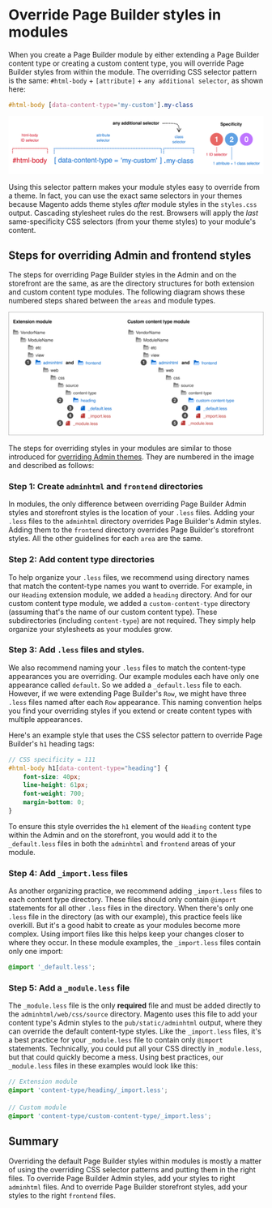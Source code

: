 # Override Page Builder styles in modules

When you create a Page Builder module by either extending a Page Builder content type or creating a custom content type, you will override Page Builder styles from within the module. The overriding CSS selector pattern is the same: `#html-body` + `[attribute]` + `any additional selector`, as shown here:

```scss
#html-body [data-content-type='my-custom'].my-class
```

![CSS selector override pattern](../images/pagebuilder-style-override-pattern-class.svg)

Using this selector pattern makes your module styles easy to override from a theme. In fact, you can use the exact same selectors in your themes because Magento adds theme styles _after_ module styles in the `styles.css` output. Cascading stylesheet rules do the rest. Browsers will apply the _last_ same-specificity CSS selectors (from your theme styles) to your module's content.

## Steps for overriding Admin and frontend styles

The steps for overriding Page Builder styles in the Admin and on the storefront are the same, as are the directory structures for both extension and custom content type modules. The following diagram shows these numbered steps shared between the `areas` and module types.

![Admin styles in modules](../images/pagebuilder-admin-frontend-module-files.svg)

The steps for overriding styles in your modules are similar to those introduced for [overriding Admin themes](override-pagebuilder-styles-themes.md). They are numbered in the image and described as follows:

### Step 1: Create `adminhtml` and `frontend` directories

In modules, the only difference between overriding Page Builder Admin styles and storefront styles is the location of your `.less` files. Adding your `.less` files to the `adminhtml` directory overrides Page Builder's Admin styles. Adding them to the `frontend` directory overrides Page Builder's storefront styles. All the other guidelines for each `area` are the same.

### Step 2: Add content type directories

To help organize your `.less` files, we recommend using directory names that match the content-type names you want to override. For example, in our `Heading` extension module, we added a `heading` directory. And for our custom content type module, we added a `custom-content-type` directory (assuming that's the name of our custom content type). These subdirectories (including `content-type`) are not required. They simply help organize your stylesheets as your modules grow.

### Step 3: Add `.less` files and styles.

We also recommend naming your `.less` files to match the content-type appearances you are overriding. Our example modules each have only one appearance called `default`. So we added a `_default.less` file to each. However, if we were extending Page Builder's `Row`, we might have three `.less` files named after each `Row` appearance. This naming convention helps you find your overriding styles if you extend or create content types with multiple appearances.

Here's an example style that uses the CSS selector pattern to override Page Builder's `h1` heading tags:

```scss
// CSS specificity = 111
#html-body h1[data-content-type="heading"] {
    font-size: 40px;
    line-height: 61px;
    font-weight: 700;
    margin-bottom: 0;
}
```

To ensure this style overrides the `h1` element of the `Heading` content type within the Admin and on the storefront, you would add it to the `_default.less` files in both the `adminhtml` and `frontend` areas of your module.

### Step 4: Add `_import.less` files

As another organizing practice, we recommend adding `_import.less` files to each content type directory. These files should only contain `@import` statements for all other `.less` files in the directory. When there's only one `.less` file in the directory (as with our example), this practice feels like overkill. But it's a good habit to create as your modules become more complex. Using import files like this helps keep your changes closer to where they occur. In these module examples, the `_import.less` files contain only one import:

```scss
@import '_default.less';
```

### Step 5: Add a `_module.less` file

The `_module.less` file is the only **required** file and must be added directly to the `adminhtml/web/css/source` directory. Magento uses this file to add your content type's Admin styles to the `pub/static/adminhtml` output, where they can override the default content-type styles. Like the `_import.less` files, it's a best practice for your `_module.less` file to contain only `@import` statements. Technically, you could put all your CSS directly in `_module.less`, but that could quickly become a mess. Using best practices, our `_module.less` files in these examples would look like this:

```scss
// Extension module
@import 'content-type/heading/_import.less';

// Custom module
@import 'content-type/custom-content-type/_import.less';
```

## Summary

Overriding the default Page Builder styles within modules is mostly a matter of using the overriding CSS selector patterns and putting them in the right files. To override Page Builder Admin styles, add your styles to right `adminhtml` files. And to override Page Builder storefront styles, add your styles to the right `frontend` files.
